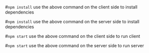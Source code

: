  #`npm install`
use the above command on the client side to install dependencies

#`npm install`
use the above command on the server side to install dependencies

#`npm start`
use the above command on the client side to run client

#`npm start`
use the above command on the server side to run server